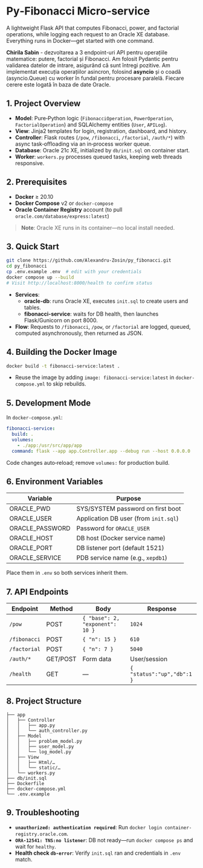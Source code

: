 # Py‑Fibonacci Micro‑service

A lightweight Flask API that computes Fibonacci, power, and factorial operations, while logging each request to an Oracle XE database. Everything runs in Docker—get started with one command.

**Chirila Sabin** - dezvoltarea a 3 endpoint-uri API pentru operațiile matematice: putere, factorial și Fibonacci. Am folosit Pydantic pentru validarea datelor de intrare, asigurând că sunt întregi pozitive. Am implementat execuția operațiilor asincron, folosind **asyncio** și o coadă (asyncio.Queue) cu worker în fundal pentru procesare paralelă. Fiecare cerere este logată în baza de date Oracle.

## 1. Project Overview
- **Model**: Pure‑Python logic (`FibonacciOperation`, `PowerOperation`, `FactorialOperation`) and SQLAlchemy entities (`User`, `APILog`).
- **View**: Jinja2 templates for login, registration, dashboard, and history.
- **Controller**: Flask routes (`/pow`, `/fibonacci`, `/factorial`, `/auth/*`) with async task‑offloading via an in‑process worker queue.
- **Database**: Oracle 21c XE, initialized by `db/init.sql` on container start.
- **Worker**: `workers.py` processes queued tasks, keeping web threads responsive.

## 2. Prerequisites
- **Docker** ≥ 20.10
- **Docker Compose** v2 or `docker-compose`
- **Oracle Container Registry** account (to pull `oracle.com/database/express:latest`)

> **Note**: Oracle XE runs in its container—no local install needed.

## 3. Quick Start
```bash
git clone https://github.com/Alexandru-Zosin/py_fibonacci.git
cd py_fibonacci
cp .env.example .env  # edit with your credentials
docker compose up --build
# Visit http://localhost:8000/health to confirm status
```
- **Services**:
  - **oracle-db**: runs Oracle XE, executes `init.sql` to create users and tables.
  - **fibonacci-service**: waits for DB health, then launches Flask/Gunicorn on port 8000.
- **Flow**: Requests to `/fibonacci`, `/pow`, or `/factorial` are logged, queued, computed asynchronously, then returned as JSON.

## 4. Building the Docker Image
```bash
docker build -t fibonacci-service:latest .
```
- Reuse the image by adding `image: fibonacci-service:latest` in `docker-compose.yml` to skip rebuilds.

## 5. Development Mode
In `docker-compose.yml`:
```yaml
fibonacci-service:
  build: .
  volumes:
    - ./app:/usr/src/app/app
  command: flask --app app.Controller.app --debug run --host 0.0.0.0
```
Code changes auto‑reload; remove `volumes:` for production build.

## 6. Environment Variables
| Variable         | Purpose                                              |
|------------------|------------------------------------------------------|
| ORACLE_PWD       | SYS/SYSTEM password on first boot                    |
| ORACLE_USER      | Application DB user (from `init.sql`)                |
| ORACLE_PASSWORD  | Password for `ORACLE_USER`                           |
| ORACLE_HOST      | DB host (Docker service name)                        |
| ORACLE_PORT      | DB listener port (default 1521)                      |
| ORACLE_SERVICE   | PDB service name (e.g., `xepdb1`)                    |

Place them in `.env` so both services inherit them.

## 7. API Endpoints
| Endpoint       | Method | Body                        | Response      |
|----------------|--------|-----------------------------|---------------|
| `/pow`         | POST   | `{ "base": 2, "exponent": 10 }` | `1024`        |
| `/fibonacci`   | POST   | `{ "n": 15 }`             | `610`         |
| `/factorial`   | POST   | `{ "n": 7 }`              | `5040`        |
| `/auth/*`      | GET/POST | Form data                 | User/session  |
| `/health`      | GET    | —                           | `{ "status":"up","db":1 }` |

## 8. Project Structure
```
├── app
│   ├── Controller
│   │   ├── app.py
│   │   └── auth_controller.py
│   ├── Model
│   │   ├── problem_model.py
│   │   ├── user_model.py
│   │   └── log_model.py
│   ├── View
│   │   ├── Html/…
│   │   └── static/…
│   └── workers.py
├── db/init.sql
├── Dockerfile
├── docker-compose.yml
└── .env.example
```

## 9. Troubleshooting
- **`unauthorized: authentication required`**: Run `docker login container-registry.oracle.com`.
- **`ORA-12541: TNS:no listener`**: DB not ready—run `docker compose ps` and wait for `healthy`.
- **Health check `db-error`**: Verify `init.sql` ran and credentials in `.env` match.

